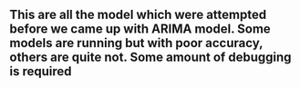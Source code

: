## This are all the model which were attempted before we came up with ARIMA model. Some models are running but with poor accuracy, others are quite not. Some amount of debugging is required
